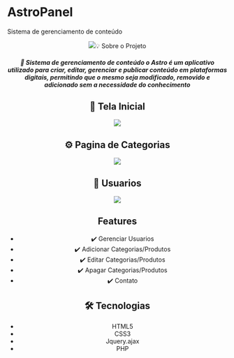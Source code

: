 # AstroPanel
Sistema de gerenciamento de conteúdo

<center><img src="https://user-images.githubusercontent.com/24917622/188151447-a0d9aed1-bc55-4b40-80eb-3be01ebe5b2e.png</img></center>

> Status: Concluido 🆗





## 💡 Sobre o Projeto

##### 🏫 Sistema de gerenciamento de conteúdo o Astro é um aplicativo utilizado para criar, editar, gerenciar e publicar conteúdo em plataformas digitais, permitindo que o mesmo seja modificado, removido e adicionado sem a necessidade do conhecimento


## 🛂 Tela Inicial

<center><img src="https://user-images.githubusercontent.com/24917622/188151436-d2ce8d44-1d53-4530-b034-b583391b84ec.png"</img></center>

## ⚙️ Pagina de Categorias

<center><img src="https://user-images.githubusercontent.com/24917622/188151442-28348ee1-5ab0-480a-9bd0-33667f766d80.png"</img></center>

## 👥 Usuarios

<center><img src="https://user-images.githubusercontent.com/24917622/188151445-6373b908-f927-4685-8ff1-8afc22824968.png"</img></center>




## Features

+ ✔️ Gerenciar Usuarios
+ ✔️ Adicionar Categorias/Produtos
+ ✔️ Editar Categorias/Produtos
+ ✔️ Apagar Categorias/Produtos
+ ✔️ Contato



## 🛠️ Tecnologias

+ HTML5
+ CSS3
+ Jquery.ajax
+ PHP



